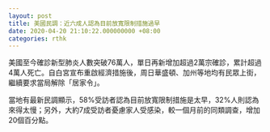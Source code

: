 ```yaml
---
layout: post
title: 美國民調：近六成人認為目前放寬限制措施過早
date: 2020-04-20 21:10:22.000000000 +08:00
categories: rthk
---
```


美國至今確診新型肺炎人數突破76萬人，單日再新增加超過2萬宗確診，累計超過4萬人死亡。自白宮宣布重啟經濟措施後，周日華盛頓、加州等地均有民眾上街，繼續要求當局解除「居家令」。

當地有最新民調顯示，58%受訪者認為目前放寬限制措施是太早，32%人則認為來得太慢；另外，大約7成受訪者憂慮家人受感染，較一個月前的同類調查，增加20個百分點。
